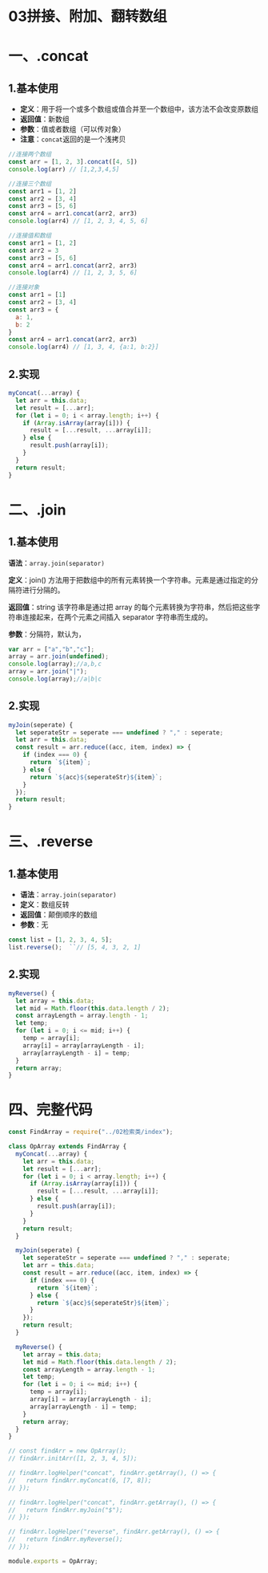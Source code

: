 # 03拼接、附加、翻转数组

# 一、.concat

## 1.基本使用

- **定义**：用于将一个或多个数组或值合并至一个数组中，该方法不会改变原数组
- **返回值**：新数组
- **参数**：值或者数组（可以传对象）
- **注意**：`concat`返回的是一个浅拷贝

```js
//连接两个数组
const arr = [1, 2, 3].concat([4, 5]) 
console.log(arr) // [1,2,3,4,5]

//连接三个数组
const arr1 = [1, 2]
const arr2 = [3, 4]
const arr3 = [5, 6]
const arr4 = arr1.concat(arr2, arr3)
console.log(arr4) // [1, 2, 3, 4, 5, 6]

//连接值和数组
const arr1 = [1, 2]
const arr2 = 3
const arr3 = [5, 6]
const arr4 = arr1.concat(arr2, arr3)
console.log(arr4) // [1, 2, 3, 5, 6]

//连接对象
const arr1 = [1]
const arr2 = [3, 4]
const arr3 = {
  a: 1,
  b: 2
}
const arr4 = arr1.concat(arr2, arr3)
console.log(arr4) // [1, 3, 4, {a:1, b:2}]
```

## 2.实现

```js
myConcat(...array) {
  let arr = this.data;
  let result = [...arr];
  for (let i = 0; i < array.length; i++) {
    if (Array.isArray(array[i])) {
      result = [...result, ...array[i]];
    } else {
      result.push(array[i]);
    }
  }
  return result;
}
```

# 二、.join

## 1.基本使用

**语法**：`array.join(separator)`

**定义**：join() 方法用于把数组中的所有元素转换一个字符串。元素是通过指定的分隔符进行分隔的。

**返回值**：string 该字符串是通过把 array 的每个元素转换为字符串，然后把这些字符串连接起来，在两个元素之间插入 separator 字符串而生成的。

**参数**：分隔符，默认为，

```js
var arr = ["a","b","c"];
array = arr.join(undefined);
console.log(array);//a,b,c 
array = arr.join("|");
console.log(array);//a|b|c
```

## 2.实现

```js
myJoin(seperate) {
  let seperateStr = seperate === undefined ? "," : seperate;
  let arr = this.data;
  const result = arr.reduce((acc, item, index) => {
    if (index === 0) {
      return `${item}`;
    } else {
      return `${acc}${seperateStr}${item}`;
    }
  });
  return result;
}
```

# 三、.reverse

## 1.基本使用

- **语法**：`array.join(separator)`
- **定义**：数组反转
- **返回值**：颠倒顺序的数组
- **参数**：无

```js
const list = [1, 2, 3, 4, 5];
list.reverse();  ``// [5, 4, 3, 2, 1]
```

## 2.实现

```js
myReverse() {
  let array = this.data;
  let mid = Math.floor(this.data.length / 2);
  const arrayLength = array.length - 1;
  let temp;
  for (let i = 0; i <= mid; i++) {
    temp = array[i];
    array[i] = array[arrayLength - i];
    array[arrayLength - i] = temp;
  }
  return array;
}
```



# 四、完整代码

```js
const FindArray = require("../02检索类/index");

class OpArray extends FindArray {
  myConcat(...array) {
    let arr = this.data;
    let result = [...arr];
    for (let i = 0; i < array.length; i++) {
      if (Array.isArray(array[i])) {
        result = [...result, ...array[i]];
      } else {
        result.push(array[i]);
      }
    }
    return result;
  }

  myJoin(seperate) {
    let seperateStr = seperate === undefined ? "," : seperate;
    let arr = this.data;
    const result = arr.reduce((acc, item, index) => {
      if (index === 0) {
        return `${item}`;
      } else {
        return `${acc}${seperateStr}${item}`;
      }
    });
    return result;
  }

  myReverse() {
    let array = this.data;
    let mid = Math.floor(this.data.length / 2);
    const arrayLength = array.length - 1;
    let temp;
    for (let i = 0; i <= mid; i++) {
      temp = array[i];
      array[i] = array[arrayLength - i];
      array[arrayLength - i] = temp;
    }
    return array;
  }
}

// const findArr = new OpArray();
// findArr.initArr([1, 2, 3, 4, 5]);

// findArr.logHelper("concat", findArr.getArray(), () => {
//   return findArr.myConcat(6, [7, 8]);
// });

// findArr.logHelper("concat", findArr.getArray(), () => {
//   return findArr.myJoin("$");
// });

// findArr.logHelper("reverse", findArr.getArray(), () => {
//   return findArr.myReverse();
// });

module.exports = OpArray;

```









